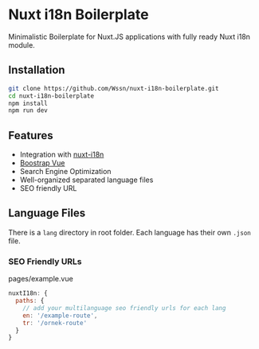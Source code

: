 # Nuxt i18n Boilerplate
Minimalistic Boilerplate for Nuxt.JS applications with fully ready Nuxt i18n module.


## Installation

```sh
git clone https://github.com/Wssn/nuxt-i18n-boilerplate.git
cd nuxt-i18n-boilerplate
npm install
npm run dev
```


## Features
- Integration with [nuxt-i18n](https://nuxt-community.github.io/nuxt-i18n/)
- [Boostrap Vue](https://bootstrap-vue.js.org/)
- Search Engine Optimization
- Well-organized separated language files
- SEO friendly URL

## Language Files

There is a `lang` directory in root folder. Each language has their own `.json` file.

### SEO Friendly URLs

pages/example.vue

```javascript
nuxtI18n: {
  paths: {
    // add your multilanguage seo friendly urls for each lang
    en: '/example-route',
    tr: '/ornek-route'
  }
}
```

